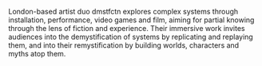 London-based artist duo dmstfctn explores complex systems through installation, performance, video games and film, aiming for partial knowing through the lens of fiction and experience. Their immersive work invites audiences into the demystification of systems by replicating and replaying them, and into their remystification by building worlds, characters and myths atop them.